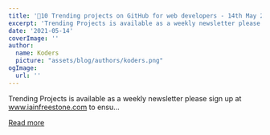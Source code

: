 ```yaml
---
title: '🚀10 Trending projects on GitHub for web developers - 14th May 2021'
excerpt: 'Trending Projects is available as a weekly newsletter please sign up at www.iainfreestone.com to ensu...'
date: '2021-05-14'
coverImage: ''
author:
  name: Koders
  picture: "assets/blog/authors/koders.png"
ogImage:
  url: ''
---
```


Trending Projects is available as a weekly newsletter please sign up at www.iainfreestone.com to ensu...

[Read more](https://dev.to/iainfreestone/10-trending-projects-on-github-for-web-developers-14th-may-2021-1mkd)
